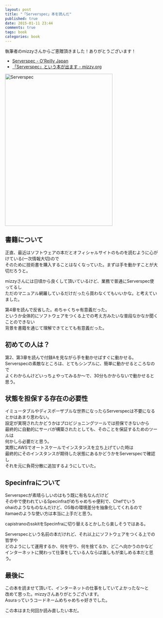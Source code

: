 ```yaml
---
layout: post
title: "「Serverspec」本を読んだ"
published: true
date: 2015-01-11 23:44
comments: true
tags: book
categories: book 
---
```


執筆者のmizzyさんからご恵贈頂きました！ありがとうございます！
  
- [Serverspec - O'Reilly Japan](http://www.oreilly.co.jp/books/9784873117096/)  
- [「Serverspec」という本が出ます - mizzy.org](http://mizzy.org/blog/2014/12/25/1/)

<a href="http://www.amazon.co.jp/Serverspec-%E5%AE%AE%E4%B8%8B-%E5%89%9B%E8%BC%94/dp/4873117097%3FSubscriptionId%3D0AVSM5SVKRWTFMG7ZR82%26tag%3D13nightcrows-22%26linkCode%3Dxm2%26camp%3D2025%26creative%3D165953%26creativeASIN%3D4873117097" target="_blank" title="Serverspec"><img src="http://ecx.images-amazon.com/images/I/51P6qVOPALL.jpg" width="354" height="500" alt="Serverspec" /></a>  
  
## 書籍について

正直、最近はソフトウェアの本だとオフィシャルサイトのものを読むように心がけている(一次情報大切)ので  
そのために技術書を購入することはなくなっていた。まずは手を動かすことが大切だろうと。  
  
mizzyさんには日頃から良くして頂いているけど、業務で普通にServerspec使ってるし  
ただのマニュアル網羅しているだけだったら買わなくてもいいかな。と考えていました。  
  
第4章を読んで反省した。めちゃくちゃ有意義だった。  
というか全体的にソフトウェアをつくる上での考え方みたいな普段なかなか聞くことのできない  
背景を書籍を通じて理解できてとても有意義だった。  

## 初めての人は？

第2、第3章を読んで付録Aを見ながら手を動かせばすぐに動かせる。  
Serverspecの素敵なところは、とてもシンプルに、簡単に動かせるところなので  
よくわからんけどいっちょやってみるか〜で、30分もかからないで動かせると思う。


## 状態を担保する存在の必要性

イミュータブルやディスポーザブルな世界になったらServerspecは不要になるとかはあまり思わない。  
設定が実現されたかどうかはプロビジョニングツールでは担保できないから  
最終的に自動的にサーバが構築されたとしても、そのことを保証するためのツールは  
何かしら必要だと思う。  
実際にAWSでオートスケールでインスタンスを立ち上げていた時は  
最終的にそのインスタンスが期待した状態にあるかどうかをServerspecで確認し  
それを元に負荷分散に追加するようにしていた。
  

## Specinfraについて

Serverspecが素晴らしいのはもう既に有名なんだけど  
その中で使われているSpecinfraがめちゃめちゃ便利で、Chefでいう  
ohaiのようなものなんだけど、OS毎の環境差分を抽象化してくれるので  
itamaeのような使い方は本当に上手だと思う。  
  
capistranoのsskitをSpecinfraに切り替えるとかしたら楽しそうではある。  
  
Serverspecという名前の本だけれど、それ以上にソフトウェアをつくる上での哲学や  
どのようにして運用するか、何を守り、何を捨てるか、どこへ向かうのかなど  
インターネットに関わって仕事をしている人ならば誰しもが楽しめる本だと思う。  

## 最後に
  
この本を読ませて頂いて、インターネットの仕事をしていてよかったな〜と  
改めて思った。mizzyさんありがとうございます。  
Asuraっていうコードネームめちゃめちゃ好きでした。  
  
この本はまた何回か読み直したい本だ。
